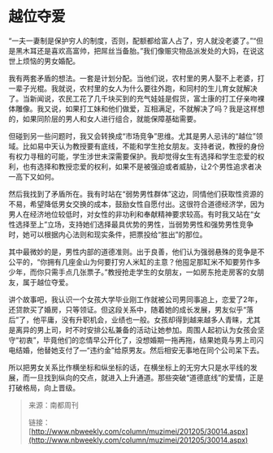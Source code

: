 # 越位夺爱

“一夫一妻制是保护穷人的制度，否则，配额都给富人占了，穷人就没老婆了。”“但是黑木耳还是喜欢高富帅，把屌丝当备胎。”我们像赈灾物品派发处的大妈，在说这世上烦恼的男女婚配。

我有两套矛盾的想法。一套是计划分配。当他们说，农村里的男人娶不上老婆，打一辈子光棍。我就说，农村里的女人为什么要往外跑，和同村的生儿育女就解决了。当新闻说，农民工花了几千块买到的充气娃娃是假货，富士康的打工仔亲吻裸体雕像。我又说，如果打工妹和他们做爱，互相满足，不就解决了吗？我是这样想的，如果同阶层的男人和女人进行组合，就能保障基础需要。

但碰到另一些问题时，我又会转换成“市场竞争”思维。尤其是男人忌讳的“越位”领域。比如易中天认为教授要有底线，不能和学生抢女朋友。支持者说，教授的身份有权力寻租的可能，学生涉世未深需要保护。我却觉得女生有选择和学生恋爱的权利，也有选择和教授恋爱的权利，如果不是被强迫或者威胁，让2个男性追求者决一高下又如何。

然后我找到了矛盾所在。我有时站在“弱势男性群体”这边，同情他们获取性资源的不易，希望降低男女交换的成本，鼓励女性自愿付出。这很符合道德经济学，因为男人在经济地位较低时，对女性的非功利和奉献精神要求较高。有时我又站在“女性选择至上”立场，支持她们选择最具优势的男性，当弱势男性和强势男性竞争时，她可以根据内心法则和现实条件，把票投给“胜出”的那位。

其中最微妙的是，男性内部的道德准则。出于良善，他们认为强弱悬殊的竞争是不公平的，“你拥有几座金山为何要打穷人米缸的主意？他囤足那缸米不知要劳作多少年，而你只需手点几张票子。”教授抢走学生的女朋友，一如房东抢走房客的女朋友，属于越位夺爱。

讲个故事吧，我认识一个女孩大学毕业刚工作就被公司男同事追上，恋爱了2年，还贷款买了婚房，只等领证。但这段关系中，随着她的成长发展，男友似乎“落后”了，他平庸，没有升职机会，业绩也一般。女孩却得到越来越多人青睐，尤其是离异的男上司，时不时安排公私兼备的活动让她参加。周围人起初认为女孩会坚守“初衷”，毕竟他们的恋情早公开化了，没想婚期一拖再拖，结果她竟与男上司闪电结婚，他替她支付了—“违约金”给原男友。然后相安无事地在同个公司呆下去。

所以把男女关系比作横坐标和纵坐标的话，在横坐标上的无穷大只是水平线的发展，而一旦找到纵向的交点，就进入上升通道。那些突破“道德底线”的爱情，正是打破格局，向上晋级。  




> 来源：南都周刊
>
> 链接：[http://www.nbweekly.com/column/muzimei/201205/30014.aspx](http://www.nbweekly.com/column/muzimei/201205/30014.aspx)



